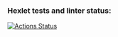 ### Hexlet tests and linter status:
[![Actions Status](https://github.com/FENZAR/java-project-lvl1/workflows/hexlet-check/badge.svg)](https://github.com/FENZAR/java-project-lvl1/actions)